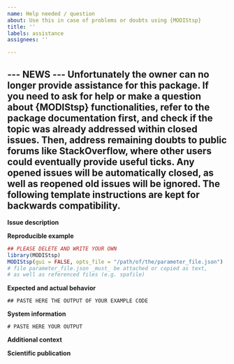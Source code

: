 ```yaml
---
name: Help needed / question
about: Use this in case of problems or doubts using {MODIStsp}
title: ''
labels: assistance
assignees: ''

---
```


--- NEWS ---
Unfortunately the owner can no longer provide assistance for this package.
If you need to ask for help or make a question about {MODIStsp} functionalities,
refer to the package documentation first, 
and check if the topic was already addressed within closed issues.
Then, address remaining doubts to public forums like StackOverflow,
where other users could eventually provide useful ticks.
Any opened issues will be automatically closed, as well as reopened old issues 
will be ignored.
The following template instructions are kept for backwards compatibility.
---

<!--

IMPORTANT NOTE: the following template must not be deleted, but read and filled with the required information. Issues written without following the template will be marked as "malformed" and ignored.

Use this template if you need assistance running {MODIStsp} on your code (e.g., in case of errors which are not a bug / you are not sure if they are a bug), or if in doubt about which template you should use. Please use this method instead than sending private email to the authors.

Before opening a new issue please check if the problem was already been mentioned (if so but the found issue is closed, open a new issue citing the old task instead than reopening it).

Ensure that your {MODIStsp} version is update with the last CRAN version:
install.packages("MODIStsp")

Please take particular care with code reproducibility (follow indications provided in the template).

Due to the limited time available to address all the issues, the developer will preferentially address requests finalised to publish scientific works; in this case, please provide the required information in the template below.

IMPORTANT NOTES ABOUT NETIQUETTE
1. Please remember that {MODIStsp} is not a commercial tool, so the developer is not obliged to provide assistance: please be polite, be patient if developers will not answer you instantly and respect the Code of Conduct (https://ropensci.org/code-of-conduct/).
2. Your are required to answer when details (generally outputs of R commands) are required, and to provide a feedback after opening an issue, even after solving your problem or if you are not yet interested in solving it. In the case of missing feedback, the developer reserve the right to ignore your future requests.
3. Tasks can be closed after 10 days of inactivity (you can reopen it if you need further help).
-->

**Issue description**
<!-- Add here a clear and concise description of what the problem is about. -->

**Reproducible example**
<!-- Please provide here a reproducible example in the chunk below. -->

```r
## PLEASE DELETE AND WRITE YOUR OWN
library(MODIStsp)
MODIStsp(gui = FALSE, opts_file = "/path/of/the/parameter_file.json")
# file parameter_file.json _must_ be attached or copied as text,
# as well as referenced files (e.g. spafile)
```

**Expected and actual behavior**
<!-- Provide here the full output of the provided example and describe what is going wrong- -->

```
## PASTE HERE THE OUTPUT OF YOUR EXAMPLE CODE
```

**System information**
<!-- Provide here the output of the following R commands:
sessionInfo()
packageVersion("MODIStsp")
 -->

```
# PASTE HERE YOUR OUTPUT
```

**Additional context**
<!-- Add here any other context about the problem here (for example, the content of the output folder in case the error appears during a subsequent code execution. -->

**Scientific publication**
<!-- If your work is finalised to publish a scientific paper, please provide here the following details:
1. which is the aim of your work;
2. available details - even if subjected to be modified - about publication (title, authors, candidate journal).
Please remember to cite {MODIStsp} in your work (see https://docs.ropensci.org/MODIStsp/authors.html ). -->
